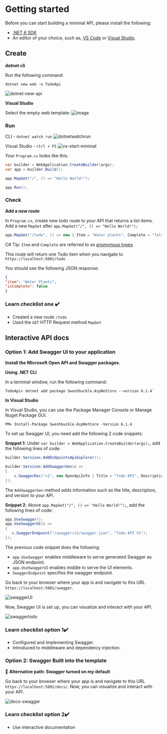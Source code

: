 # Getting started

Before you can start building a minimal API, please install the following:

- [.NET 6 SDK](https://dotnet.microsoft.com/download/dotnet)
- An editor of your choice, such as, [VS Code](https://code.visualstudio.com/) or [Visual Studio](https://visualstudio.microsoft.com/).

## Create

**dotnet cli**

Run the following command:

`dotnet new web -o TodoApi`

![dotnet-new-api](https://user-images.githubusercontent.com/2546640/125850290-968b36c6-db5c-4dec-982b-496bc6d63aa4.gif)

**Visual Studio**

Select the empty web template:
![image](https://user-images.githubusercontent.com/2546640/122812055-3245cb80-d29f-11eb-84f7-0279f3e54bd2.png)

### Run

CLI - `dotnet watch run`
![dotnetwatchrun](https://user-images.githubusercontent.com/2546640/125180054-9f27f380-e1c3-11eb-8769-4ddfbe358668.gif)

Visual Studio - `ctrl + F5`
![vs-start-minimal](https://user-images.githubusercontent.com/2546640/122818066-bcddf900-d2a6-11eb-8228-c49a2bbf9b39.gif)

Your `Program.cs` looks like this:

```cs
var builder = WebApplication.CreateBuilder(args);
var app = builder.Build();

app.MapGet("/", () => "Hello World!");

app.Run();
```

### Check

**Add a new route**

In `Program.cs`, create new todo route to your API that returns a list items. Add a new `MapGet` after `app.MapGet("/", () => "Hello World!");`

```cs
app.MapGet("/todo", () => new { Item = "Water plants", Complete = "false" });
```

C# Tip: `Item` and `Complete` are referred to as [anonymous types](https://docs.microsoft.com/dotnet/csharp/fundamentals/types/anonymous-types).

This route will return one Todo item when you navigate to `https://localhost:5001/todo`

You should see the following JSON response:

``` json
{
"item": "Water Plants",
"isComplete": false
}
```

### Learn checklist one ✔️

- Created a new route `/todo`
- Used the `GET` HTTP Request method `MapGet`

## Interactive API docs

### Option 1: Add Swagger UI to your application

 **Install the Microsoft Open API and Swagger packages.**

**Using .NET CLI**

In a terminal window, run the following command:

```console
TodoApi> dotnet add package Swashbuckle.AspNetCore --version 6.1.4`
```

**In Visual Studio**

In Visual Studio, you can use the Package Manager Console or Manage Nuget Package GUI.

```console
PM> Install-Package Swashbuckle.AspNetCore -Version 6.1.4
```

To set up Swagger UI, you need add the following 2 code snippets:

**Snippet 1**: Under `var builder = WebApplication.CreateBuilder(args);`, add the following lines of code:

```cs
builder.Services.AddEndpointsApiExplorer();

builder.Services.AddSwaggerGen(c =>
{
    c.SwaggerDoc("v1", new OpenApiInfo { Title = "Todo API", Description = "Keep track of your tasks", Version = "v1" });
});
```

The `AddSwaggerGen` method adds information such as the title, description, and version to your API.

**Snippet 2**: Above `app.MapGet("/", () => "Hello World!");`, add the following lines of code:

``` cs
app.UseSwagger();
app.UseSwaggerUI(c =>
{
   c.SwaggerEndpoint("/swagger/v1/swagger.json", "Todo API V1");
});
```

The previous code snippet does the following:

- `app.UseSwagger` enables middleware to serve generated Swagger as JSON endpoint.
- `app.UseSwaggerUI` enables middle to serve the UI elements.
- `SwaggerEndpoint` specifies the swagger endpoint.

Go back to your browser where your app is and navigate to this URL `https://localhost:5001/swagger`.

![swaggerUI](https://user-images.githubusercontent.com/2546640/125180553-49eee080-e1c9-11eb-99f5-0b093210f13a.png)

Now, Swagger UI is set up, you can visualize and interact with your API.

![swaggertodo](https://user-images.githubusercontent.com/2546640/125180523-0005fa80-e1c9-11eb-885c-46b7bbb9fef3.gif)

### Learn checklist option 1✔️

- Configured and implementing Swagger.
- Introduced to middleware and dependency injection.

### Option 2: Swagger Built into the template

🧪 **Alternative path: Swagger turned on my default**

Go back to your browser where your app is and navigate to this URL `https://localhost:5001/docs/`. Now, you can visualize and interact with your API.

![docs-swagger](https://user-images.githubusercontent.com/2546640/123326622-75a27300-d507-11eb-9e77-1b9bc9bedebc.gif)

### Learn checklist option 2✔️

- Use interactive documentation
